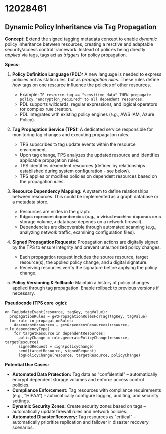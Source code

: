 # 12028461

## Dynamic Policy Inheritance via Tag Propagation

**Concept:** Extend the signed tagging metadata concept to enable *dynamic* policy inheritance between resources, creating a reactive and adaptable security/access control framework. Instead of policies being directly *applied* via tags, tags act as *triggers* for policy propagation.

**Specs:**

1.  **Policy Definition Language (PDL):** A new language is needed to express policies not as static rules, but as *propagation rules*. These rules define *how* tags on one resource influence the policies of other resources. 

    *   Example: `IF resource.tag == "sensitive_data" THEN propagate policy "encryption_required" to all dependent resources.`
    *   PDL supports wildcards, regular expressions, and logical operators for complex rule creation.
    *   PDL integrates with existing policy engines (e.g., AWS IAM, Azure Policy).

2.  **Tag Propagation Service (TPS):**  A dedicated service responsible for monitoring tag changes and executing propagation rules.

    *   TPS subscribes to tag update events within the resource environment.
    *   Upon tag change, TPS analyzes the updated resource and identifies applicable propagation rules.
    *   TPS identifies dependent resources (defined by relationships established during system configuration - see below).
    *   TPS applies or modifies policies on dependent resources based on the propagation rules.

3.  **Resource Dependency Mapping:** A system to define relationships between resources.  This could be implemented as a graph database or a metadata store.

    *   Resources are nodes in the graph.
    *   Edges represent dependencies (e.g., a virtual machine depends on a storage volume, a database depends on a network firewall).
    *   Dependencies are discoverable through automated scanning (e.g., analyzing network traffic, examining configuration files).

4.  **Signed Propagation Requests:**  Propagation actions are digitally signed by the TPS to ensure integrity and prevent unauthorized policy changes. 

    *   Each propagation request includes the source resource, target resource(s), the applied policy change, and a digital signature.
    *   Receiving resources verify the signature before applying the policy change.

5.  **Policy Versioning & Rollback:**  Maintain a history of policy changes applied through tag propagation.  Enable rollback to previous versions if necessary.

**Pseudocode (TPS core logic):**

```
on TagUpdateEvent(resource, tagKey, tagValue):
  propagationRules = getPropagationRulesForTag(tagKey, tagValue)
  for rule in propagationRules:
    dependentResources = getDependentResources(resource, rule.dependencyType)
    for targetResource in dependentResources:
      policyChange = rule.generatePolicyChange(resource, targetResource)
      signedRequest = sign(policyChange)
      send(targetResource, signedRequest)
      logPolicyChange(resource, targetResource, policyChange)
```

**Potential Use Cases:**

*   **Automated Data Protection:** Tag data as "confidential" – automatically encrypt dependent storage volumes and enforce access control policies.
*   **Compliance Enforcement:** Tag resources with compliance requirements (e.g., "HIPAA") – automatically configure logging, auditing, and security settings.
*   **Dynamic Security Zones:**  Create security zones based on tags – automatically update firewall rules and network policies.
*   **Automated Disaster Recovery:** Tag resources as "critical" – automatically prioritize replication and failover in disaster recovery scenarios.